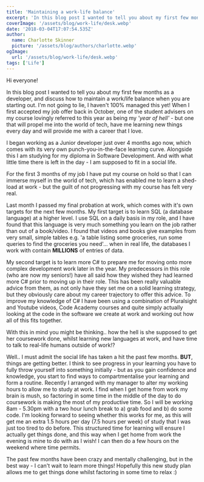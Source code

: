 ```yaml
---
title: 'Maintaining a work-life balance'
excerpt: 'In this blog post I wanted to tell you about my first few months as a developer, and discuss how to maintain a work/life balance when you are starting out..'
coverImage: '/assets/blog/work-life/desk.webp'
date: '2018-03-04T17:07:54.535Z'
author:
  name: Charlotte Skinner
  picture: '/assets/blog/authors/charlotte.webp'
ogImage:
  url: '/assets/blog/work-life/desk.webp'
tags: ['Life']
---
```


Hi everyone!

In this blog post I wanted to tell you about my first few months as a developer, and discuss how to maintain a work/life balance when you are starting out. I'm not going to lie, I haven't 100% managed this yet! When I first accepted my job offer back in October, one of the student advisers on my course lovingly referred to this year as being my *'year of hell'* - but one that will propel me into the world of tech, have me learning new things every day and will provide me with a career that I love.

I began working as a Junior developer just over 4 months ago now, which comes with its very own punch-you-in-the-face learning curve. Alongside this I am studying for my diploma in Software Development. And with what little time there is left in the day - I am supposed to fit in a social life.

For the first 3 months of my job I have put my course on hold so that I can immerse myself in the world of tech, which has enabled me to learn a shed-load at work - but the guilt of not progressing with my course has felt very real.

Last month I passed my final probation at work, which comes with it's own targets for the next few months. My first target is to learn SQL (a database language) at a higher level. I use SQL on a daily basis in my role, and I have found that this language is very much something you learn on the job rather than out of a book/video. I found that videos and books give examples from very small, simple tables e.g. 'a table listing some groceries, run some queries to find the groceries you need'... when in real life, the databases I work with contain **MILLIONS** of entries of data.

My second target is to learn more C# to prepare me for moving onto more complex development work later in the year. My predecessors in this role (who are now my seniors!) have all said how they wished they had learned more C# prior to moving up in their role. This has been really valuable advice from them, as not only have they set me on a solid learning strategy, but they obviously care about my career trajectory to offer this advice. To improve my knowledge of C# I have been using a combination of Pluralsight and Youtube videos, Code Academy courses and quite simply actually looking at the code in the software we create at work and working out how all of this fits together.

With this in mind you might be thinking.. how the hell is she supposed to get her coursework done, whilst learning new languages at work, and have time to talk to real-life humans outside of work!?

Well.. I must admit the social life has taken a hit the past few months. **BUT**, things are getting better. I think to see progress in your learning you have to fully throw yourself into something initially - but as you gain confidence and knowledge, you start to find ways to compartmentalise your learning and form a routine. Recently I arranged with my manager to alter my working hours to allow me to study at work. I find when I get home from work my brain is mush, so factoring in some time in the middle of the day to do coursework is making the most of my productive time. So I will be working 8am - 5.30pm with a two hour lunch break to a) grab food and b) do some code. I'm looking forward to seeing whether this works for me, as this will get me an extra 1.5 hours per day (7.5 hours per week) of study that I was just too tired to do before. This structured time for learning will ensure I actually get things done, and this way when I get home from work the evening is mine to do with as I wish! I can then do a few hours on the weekend where time permits.

The past few months have been crazy and mentally challenging, but in the best way - I can't wait to learn more things! Hopefully this new study plan allows me to get things done whilst factoring in some time to relax :)
